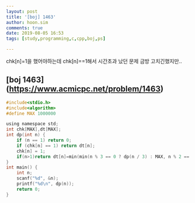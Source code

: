 ```yaml
---
layout: post
title: '[boj] 1463'
author: hoon.sim
comments: true
date: 2019-08-05 16:53
tags: [study,programming,c,cpp,boj,ps]

---
```


chk[n]=1을 했어야하는데 chk[n]==1해서 시간초과 났던 문제 금방 고치긴했지만..

## [boj 1463] (https://www.acmicpc.net/problem/1463)

```c
#include<stdio.h>
#include<algorithm>
#define MAX 1000000

using namespace std;
int chk[MAX],dt[MAX];
int dp(int n) {
	if (n == 1) return 0;
	if (chk[n] == 1) return dt[n];
	chk[n] = 1;
	if(n>1)return dt[n]=min(min(n % 3 == 0 ? dp(n / 3) : MAX, n % 2 == 0 ? dp(n / 2) : MAX), dp(n - 1))+1;
}
int main() {
	int n;
	scanf("%d", &n);
	printf("%d\n", dp(n));
	return 0;
}
```